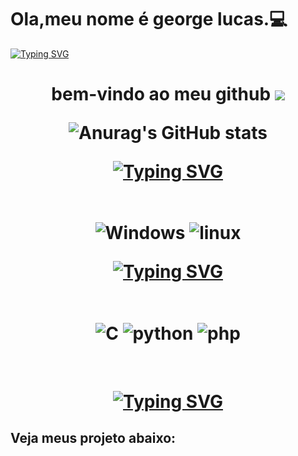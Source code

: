 <P>
 <h1> Ola,meu nome é george lucas.💻</h1>
</P>

[![Typing SVG](https://readme-typing-svg.herokuapp.com?font=Fira+Code&duration=600&pause=1000&color=51F724&random=false&width=435&lines=ola+tudo%2Cbem!amigos+de+sistemas%2Cesse+e+meu+github+..+esse+local;aonde+divulgo+todos+os+meus+projetos)](https://git.io/typing-svg)
<div>
 

<h1 align="center">bem-vindo ao meu github <img src="https://user-images.githubusercontent.com/18350557/176309783-0785949b-9127-417c-8b55-ab5a4333674e.gif" />

![Anurag's GitHub stats](https://github-readme-stats.vercel.app/api?username=George&show_icons=true&theme=dracula)

 [![Typing SVG](https://readme-typing-svg.herokuapp.com?font=&size=30&duration=2000&pause=5000&color=8EF71F&background=09430A&random=false&width=435&lines=sistemas+operacionais)](https://git.io/typing-svg)
<div style="display:incline-block"><br/>
<img align="center" alt="Windows" src="https://img.shields.io/badge/Windows-0078D6?style=for-the-badge&logo=windows&logoColor=white"/>
<img align="center" alt="linux" src="https://img.shields.io/badge/Ubuntu-E95420?style=for-the-badge&logo=ubuntu&logoColor=white"/>
</div>
   
[![Typing SVG](https://readme-typing-svg.herokuapp.com?font=Fira+Code&duration=600&pause=1000&color=0E0301&background=14C9FDF0&random=false&width=435&lines=Linguagens+de+programa%C3%A7%C3%A3o)](https://git.io/typing-svg)
<div style="display:incline-block"><br/>
<img align="center" alt="C" src="https://img.shields.io/badge/C-00599C?style=for-the-badge&logo=c&logoColor=white"/>
<img align="center" alt="python" src="https://img.shields.io/badge/Python-3776AB?style=for-the-badge&logo=python&logoColor=white"/>
<img align="center" alt="php" src="https://img.shields.io/badge/PHP-777BB4?style=for-the-badge&logo=php&logoColor=white"/>
</div>
</div>
<br>
<h1 align="center">
<div>
 
 [![Typing SVG](https://readme-typing-svg.herokuapp.com?font=Fira+Code&duration=600&pause=1000&color=C86EF7&random=false&width=435&lines=obrigado+pela+aten%C3%A7%C3%A3o)](https://git.io/typing-svg)

</div>

<h2>Veja meus projeto abaixo:</h2>
